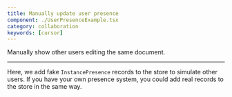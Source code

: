 ```yaml
---
title: Manually update user presence
component: ./UserPresenceExample.tsx
category: collaboration
keywords: [cursor]
---
```


Manually show other users editing the same document.

---

Here, we add fake `InstancePresence` records to the store to simulate other users. If you have your own presence system, you could add real records to the store in the same way.
